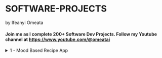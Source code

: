 # SOFTWARE-PROJECTS
by Ifeanyi Omeata

#### Join me as I complete 200+ Software Dev Projects. Follow my Youtube channel at https://www.youtube.com/@omeatai

<details>
  <summary>1 - Mood Based Recipe App</summary>

###

<a href=""><img src="https://github.com/user-attachments/assets/039dee23-0b87-43e9-afeb-9f58f592e7d2" width="720" height="400" /></a>

###

<img src="https://github.com/user-attachments/assets/35150d83-5547-4985-a9d9-b5fa8ddda1c2" width="420" height="620" />

# 1 - Mood Based Recipe App ✅

## **Overview**

- [ ] Create a web application that recommends recipes based on user's mood
- [ ] Use Express.js for the backend server
- [ ] Implement SQLite for recipe storage
- [ ] Build a responsive frontend with Tailwind CSS
- [ ] Allow users to get new recipe suggestions for their selected mood

## **Prerequisites**

- [ ] Install Node.js from nodejs.org
- [ ] Basic understanding of JavaScript, HTML, and CSS
- [ ] A code editor (VS Code recommended)

## **Task 1: Project Setup**

- [ ] Create a new project directory:
```
mkdir mood-recipes
cd mood-recipes
```

- [ ] Initialize a new Node.js project:
```
npm init -y
```

- [ ] Install required dependencies:
```
npm install express sqlite3 tailwindcss nodemon
```

## **Task 2: Database Setup**

- [ ] Create populate-db.js file with the following content:
```js
const sqlite3 = require('sqlite3').verbose();
    const db = new sqlite3.Database('recipes.db');

    // Create a promise-based wrapper for database operations
    function runQuery(query, params = []) {
        return new Promise((resolve, reject) => {
            db.run(query, params, function(err) {
                if (err) reject(err);
                else resolve(this);
            });
        });
    }

    async function populateDatabase() {
        try {
            // Create table
            await runQuery(`CREATE TABLE IF NOT EXISTS recipes (
                id INTEGER PRIMARY KEY AUTOINCREMENT,
                name TEXT NOT NULL,
                ingredients TEXT NOT NULL,
                instructions TEXT NOT NULL,
                mood TEXT NOT NULL
            )`);

            // Clear existing data
            await runQuery('DELETE FROM recipes');

            // Insert sample recipes
            const recipes = [
                {
                    name: "Chocolate Chip Cookies",
                    ingredients: "2 1/4 cups flour, 1 cup butter, 3/4 cup sugar, 3/4 cup brown sugar, 2 eggs, 1 tsp vanilla, 1 tsp baking soda, 1/2 tsp salt, 2 cups chocolate chips",
                    instructions: "Preheat oven to 375°F. Cream butter and sugars. Add eggs and vanilla. Mix in dry ingredients. Stir in chocolate chips. Drop spoonfuls onto baking sheet. Bake for 9-11 minutes.",
                    mood: "happy"
                },
                // ... (other recipes)
            ];

            const stmt = db.prepare('INSERT INTO recipes (name, ingredients, instructions, mood) VALUES (?, ?, ?, ?)');
            for (const recipe of recipes) {
                await new Promise((resolve, reject) => {
                    stmt.run(recipe.name, recipe.ingredients, recipe.instructions, recipe.mood, function(err) {
                        if (err) reject(err);
                        else resolve(this);
                    });
                });
            }
            stmt.finalize();

            console.log('Database populated with sample recipes!');
        } catch (err) {
            console.error('Error:', err);
        } finally {
            db.close();
        }
    }

    populateDatabase();
```

## **Task 3: Backend Server Setup**

- [ ] Create server.js file:
```js
const express = require('express');
    const sqlite3 = require('sqlite3').verbose();
    const path = require('path');

    const app = express();
    const port = 3000;

    // Initialize SQLite database
    const db = new sqlite3.Database('recipes.db');

    // Create tables if they don't exist
    db.serialize(() => {
        db.run(`CREATE TABLE IF NOT EXISTS recipes (
            id INTEGER PRIMARY KEY AUTOINCREMENT,
            name TEXT NOT NULL,
            ingredients TEXT NOT NULL,
            instructions TEXT NOT NULL,
            mood TEXT NOT NULL
        )`);
    });

    // Middleware
    app.use(express.json());
    app.use(express.static('public'));

    // API Routes
    app.get('/api/recipes/:mood', (req, res) => {
        const mood = req.params.mood;
        db.all('SELECT * FROM recipes WHERE mood = ?', [mood], (err, rows) => {
            if (err) {
                res.status(500).json({ error: err.message });
                return;
            }
            if (rows.length === 0) {
                res.status(404).json({ message: 'No recipes found for this mood' });
                return;
            }
            const randomRecipe = rows[Math.floor(Math.random() * rows.length)];
            res.json(randomRecipe);
        });
    });

    // Serve the main page
    app.get('/', (req, res) => {
        res.sendFile(path.join(__dirname, 'public', 'index.html'));
    });

    // Start server
    app.listen(port, () => {
        console.log(`Server running at http://localhost:${port}`);
    });
```

## **Task 4: Frontend Development**

- [ ] Create public/index.html:
```html
    <!DOCTYPE html>
    <html lang="en">
    <head>
        <meta charset="UTF-8">
        <meta name="viewport" content="width=device-width, initial-scale=1.0">
        <title>Mood Recipes</title>
        <script src="https://cdn.tailwindcss.com"></script>
        <link rel="stylesheet" href="styles.css">
    </head>
    <body class="bg-gray-100 min-h-screen">
        <div class="container mx-auto px-4 py-8">
            <h1 class="text-4xl font-bold text-center mb-8 text-indigo-600">Mood Recipes</h1>
            
            <div class="max-w-md mx-auto bg-white rounded-lg shadow-md p-6">
                <h2 class="text-xl font-semibold mb-4">How are you feeling today?</h2>
                
                <div class="grid grid-cols-2 gap-4 mb-6">
                    <button class="mood-btn bg-blue-100 hover:bg-blue-200 text-blue-800 py-2 px-4 rounded" data-mood="happy">😊 Happy</button>
                    <button class="mood-btn bg-green-100 hover:bg-green-200 text-green-800 py-2 px-4 rounded" data-mood="energetic">⚡ Energetic</button>
                    <button class="mood-btn bg-yellow-100 hover:bg-yellow-200 text-yellow-800 py-2 px-4 rounded" data-mood="cozy">🏠 Cozy</button>
                    <button class="mood-btn bg-red-100 hover:bg-red-200 text-red-800 py-2 px-4 rounded" data-mood="comfort">❤️ Comfort</button>
                </div>

                <div id="recipe-container" class="hidden">
                    <div class="border-t pt-4">
                        <h3 class="text-lg font-semibold mb-2" id="recipe-name"></h3>
                        <div class="mb-4">
                            <h4 class="font-medium text-gray-700">Ingredients:</h4>
                            <ul id="ingredients" class="list-disc pl-5 text-gray-600"></ul>
                        </div>
                        <div class="mb-4">
                            <h4 class="font-medium text-gray-700">Instructions:</h4>
                            <p id="instructions" class="text-gray-600"></p>
                        </div>
                        <button id="new-recipe" class="w-full bg-indigo-600 text-white py-2 px-4 rounded hover:bg-indigo-700">
                            Get Another Recipe
                        </button>
                    </div>
                </div>
            </div>
        </div>
        <script src="script.js"></script>
    </body>
    </html>
```

## **Task 6: Testing the Load Balancer**

- [ ] Navigate to **Load Balancers** and copy DNS name from **Web-server-LB**.
- [ ] Paste the DNS name in a browser to confirm round-robin response from `server A` and `server B`.
- [ ] Also SSH into the Bastion-server and use curl to send a GET request to the DNS name to confirm round-robin response from `server A` and `server B`.

## **Task 7: Block All other IPs with Security Group: Only Allow specific IP or Group of IPs**

- [ ] Navigate to **Security Group** in **EC2 (Compute)**.
- [ ] Change the InBound rule of the Load Balancer Security Group from All IPs (0.0.0.0/0) to `Public IP of Bastion Host` or `Your IP address`.
- [ ] Navigate to **Load Balancers** and copy again the DNS name from **Web-server-LB**.
- [ ] Paste the DNS name in a browser to confirm round-robin response from `server A` and `server B` is NOT working anymore.
- [ ] SSH into the Bastion-server and use curl to send a GET request to the DNS name to confirm round-robin response from `server A` and `server B` is still working.

## **Task 8: Creating an IP Set**

- [ ] Navigate to **WAF & Shield** → **IP Sets**.
- [ ] Click **Create IP sets** and configure:
  - **Name:** `MyIPset`
  - **Description:** `IP set to block my public IP`
  - **Region:** `US EAST (N. Virginia)`
  - **IP Version:** `IPv4`
  - **IP address:** The Public IP of the Bastion Host or Your `Public IP/32`
- [ ] Click **Create IP set**.

## **Task 9: Creating a Web ACL**

- [ ] Navigate to **WAF dashboard** → **Web ACLs** → Click **Create web ACL**.
- [ ] Configure:
  - **Resource type:** `Regional resources`
  - **Region:** `US EAST (N. Virginia)`
  - **Name:** `MywebACL`
- [ ] Associate **ALB** by Add **AWS resources**.
- [ ] Under **Rules**, **Add rule**:
  - **Rule type:** `IP set`
  - **Name:** `MywebACL-rule`
  - **IP set:** `MyIPset`
  - **Action:** `Block`
- [ ] Click **Create web ACL**.

## **Task 10: Testing the Working of the WAF**

- [ ] Attempt to access ALB DNS name using Curl from Bastion Host.
- [ ] Expect a **403 Forbidden error** showing WAF is functioning.

## **Task 11: Unblocking the IP**

- [ ] Navigate to **WAF & Shield** → **IP Sets** → `MyIPset`.
- [ ] Delete your public IP from the set.
- [ ] Wait, and then retry accessing the ALB DNS name.
- [ ] Confirm access is again available from Bastion Host.

## **Conclusion**

✅ Successfully blocked and managed web traffic using AWS WAF and Security Group! 🎉

</details>


